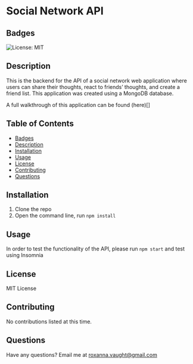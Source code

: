 # Social Network API  

## Badges

![License: MIT](https://img.shields.io/badge/License-MIT-yellow.svg)

## Description
This is the backend for the API of a social network web application where users can share their thoughts, react to friends’ thoughts, and create a friend list. This application was created using a MongoDB database. 

A full walkthrough of this application can be found (here)[]

## Table of Contents
* [Badges](#badges)
* [Description](#description)
* [Installation](#installation)
* [Usage](#usage)
* [License](#license)
* [Contributing](#contributing)
* [Questions](#questions)

## Installation

1. Clone the repo
2. Open the command line, run `npm install`
## Usage 

In order to test the functionality of the API, please run `npm start` and test using Insomnia 

## License

MIT License

## Contributing

No contributions listed at this time. 

## Questions

Have any questions? Email me at roxanna.vaught@gmail.com